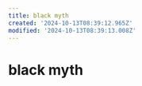 ```yaml
---
title: black myth
created: '2024-10-13T08:39:12.965Z'
modified: '2024-10-13T08:39:13.008Z'
---
```


# black myth
